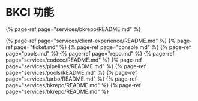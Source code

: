 # **BKCI 功能**

{% page-ref page="services/bkrepo/README.md" %}

{% page-ref page="services/client-experience/README.md" %}
{% page-ref page="ticket.md" %}
{% page-ref page="console.md" %}
{% page-ref page="pools.md" %}
{% page-ref page="repo.md" %}
{% page-ref page="services/codecc/README.md" %}
{% page-ref page="services/pipelines/README.md" %}
{% page-ref page="services/pools/README.md" %}
{% page-ref page="services/turbo/README.md" %}
{% page-ref page="services/bkrepo/README.md" %}
{% page-ref page="services/bkrepo/README.md" %}